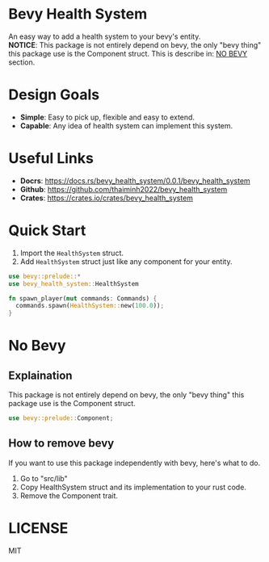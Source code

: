 # Bevy Health System

An easy way to add a health system to your bevy's entity. </br>
__NOTICE__: This package is not entirely depend on bevy, the only "bevy thing" this package use is the Component struct. This is describe in: [NO BEVY](#no-bevy) section.

# Design Goals

- __Simple__: Easy to pick up, flexible and easy to extend.
- __Capable__: Any idea of health system can implement this system.

# Useful Links

- __Docrs__: <https://docs.rs/bevy_health_system/0.0.1/bevy_health_system>
- __Github__: <https://github.com/thaiminh2022/bevy_health_system>
- __Crates__: <https://crates.io/crates/bevy_health_system>

# Quick Start

1. Import the `HealthSystem` struct.
2. Add `HealthSystem` struct just like any component for your entity.

```rust
use bevy::prelude::*
use bevy_health_system::HealthSystem

fn spawn_player(mut commands: Commands) {
  commands.spawn(HealthSystem::new(100.0));
}
```

# No Bevy

## Explaination

This package is not entirely depend on bevy, the only "bevy thing" this package use is the Component struct.

```rust
use bevy::prelude::Component;
```

## How to remove bevy

If you want to use this package independently with bevy, here's what to do.

1. Go to "src/lib"
2. Copy HealthSystem struct and its implementation to your rust code.
3. Remove the Component trait.

# LICENSE

MIT
